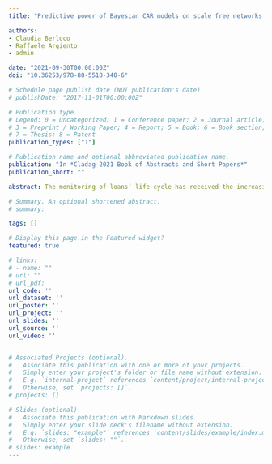```yaml
---
title: "Predictive power of Bayesian CAR models on scale free networks: an application for credit risk"

authors:
- Claudia Berloco
- Raffaele Argiento
- admin

date: "2021-09-30T00:00:00Z"
doi: "10.36253/978-88-5518-340-6"

# Schedule page publish date (NOT publication's date).
# publishDate: "2017-11-01T00:00:00Z"

# Publication type.
# Legend: 0 = Uncategorized; 1 = Conference paper; 2 = Journal article;
# 3 = Preprint / Working Paper; 4 = Report; 5 = Book; 6 = Book section;
# 7 = Thesis; 8 = Patent
publication_types: ["1"]

# Publication name and optional abbreviated publication name.
publication: "In *Cladag 2021 Book of Abstracts and Short Papers*"
publication_short: ""

abstract: The monitoring of loans’ life-cycle has received the increasing attention of the scientific community after the 2008 global financial crisis. A number of aspects of this broad topic have been addressed by means of several regulatory, statistical and economical tools. However, many issues still require further investigation. In this work, we are interested in the monitoring phase of granted loans to anticipate possible defaults and to investigate whether there is evidence of a liquidity contagion effect within a trade network of firms. To this end, we apply a Bayesian spatial model to a proprietary dataset, and assess its out-of-time predictive performance.

# Summary. An optional shortened abstract.
# summary: 

tags: []

# Display this page in the Featured widget?
featured: true

# links:
# - name: ""
# url: ""
# url_pdf: 
url_code: ''
url_dataset: ''
url_poster: ''
url_project: ''
url_slides: ''
url_source: ''
url_video: ''


# Associated Projects (optional).
#   Associate this publication with one or more of your projects.
#   Simply enter your project's folder or file name without extension.
#   E.g. `internal-project` references `content/project/internal-project/index.md`.
#   Otherwise, set `projects: []`.
# projects: []

# Slides (optional).
#   Associate this publication with Markdown slides.
#   Simply enter your slide deck's filename without extension.
#   E.g. `slides: "example"` references `content/slides/example/index.md`.
#   Otherwise, set `slides: ""`.
# slides: example
---
```

